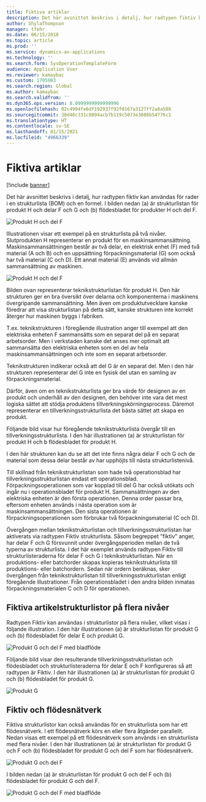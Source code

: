 ```yaml
---
title: Fiktiva artiklar
description: Det här avsnittet beskrivs i detalj, hur radtypen fiktiv kan användas för rader i en strukturlista (BOM) och en formel i Dynamics 365 Supply Chain Management.
author: ShylaThompson
manager: tfehr
ms.date: 06/15/2018
ms.topic: article
ms.prod: ''
ms.service: dynamics-ax-applications
ms.technology: ''
ms.search.form: SysOperationTemplateForm
audience: Application User
ms.reviewer: kamaybac
ms.custom: 1705903
ms.search.region: Global
ms.author: kamaybac
ms.search.validfrom: ''
ms.dyn365.ops.version: 8.0999999999999996
ms.openlocfilehash: 02c4994fe6df192937f92f0167a3127ff2a8a588
ms.sourcegitcommit: 38d40c331c8894acb7b119c5073e3088b54776c1
ms.translationtype: HT
ms.contentlocale: sv-SE
ms.lasthandoff: 01/15/2021
ms.locfileid: "4966339"
---
```

# <a name="phantom-items"></a>Fiktiva artiklar

[!include [banner](../includes/banner.md)]

Det här avsnittet beskrivs i detalj, hur radtypen fiktiv kan användas för rader i en strukturlista (BOM) och en formel. I bilden nedan (a) är strukturlistan för produkt H och delar F och G och (b) flödesbladet för produkter H och del F.

![Produkt H och del F](media/product-H-part-F.png)


Illustrationen visar ett exempel på en strukturlista på två nivåer. Slutprodukten H representerar en produkt för en maskinsammansättning. Maskinsammansättningen består av två delar, en elektrisk enhet (F) med två material (A och B) och en uppsättning förpackningsmaterial (G) som också har två material (C och D). Ett annat material (E) används vid allmän sammansättning av maskinen.

![Produkt H och del F](media/product-H-part-B.png)

Bilden ovan representerar teknikstrukturlistan för produkt H. Den här strukturen ger en bra översikt över delarna och komponenterna i maskinens övergripande sammansättning. Men även om produktutvecklare kanske föredrar att visa strukturlistan på detta sätt, kanske strukturen inte korrekt återger hur maskinen byggs i fabriken. 

T.ex. teknikstrukturen i föregående illustration anger till exempel att den elektriska enheten F sammansätts som en separat del på en separat arbetsorder. Men i verkstaden kanske det anses mer optimalt att sammansätta den elektriska enheten som en del av hela maskinsammansättningen och inte som en separat arbetsorder.

Teknikstrukturen indikerar också att del G är en separat del. Men i den här strukturen representerar del G inte en fysisk del utan en samling av förpackningsmaterial. 

Därför, även om en teknikstrukturlista ger bra värde för designen av en produkt och underhåll av den designen, den behöver inte vara det mest logiska sättet att stödja produktens tillverkningskörningsprocess. Däremot representerar en tillverkningsstrukturlista det bästa sättet att skapa en produkt.

Följande bild visar hur föregående teknikstrukturlista övergår till en tillverkningsstrukturlista. I den här illustrationen (a) är strukturlistan för produkt H och b flödesbladet för produkt H.

I den här strukturen kan du se att det inte finns några delar F och G och de material som dessa delar består av har upphöjts till nästa strukturlistenivå. 

Till skillnad från teknikstrukturlistan som hade två operationsblad har tillverkningsstrukturlistan endast ett operationsblad. Förpackningsoperationen som var kopplad till del G har också utökats och ingår nu i operationsbladet för produkt H. Sammansättningen av den elektriska enheten är den första operationen. Denna order passar bra, eftersom enheten används i nästa operation som är maskinsammansättningen. Den sista operationen är förpackningsoperationen som förbrukar två förpackningsmaterial (C och D).

Övergången mellan teknikstrukturlistan och tillverkningsstrukturlistan har aktiverats via radtypen Fiktiv strukturlista. Såsom begreppet ”fiktiv” anger, har delar F och G försvunnit under övergångsperioden mellan de två typerna av strukturlista. I det här exemplet används radtypen Fiktiv till strukturlisteraderna för delar F och G i teknikstrukturlistan. När en produktions- eller batchorder skapas kopieras teknikstrukturlista till produktions- eller batchordern. Sedan när ordern beräknas, sker övergången från teknikstrukturlistan till tillverkningsstrukturlistan enligt föregående illustrationer. Från operationsbladet i den andra bilden inmatas förpackningsmaterialen C och D för operationen. 

## <a name="multilevel-phantom-bom-structures"></a>Fiktiva artikelstrukturlistor på flera nivåer
Radtypen Fiktiv kan användas i strukturlistor på flera nivåer, vilket visas i följande illustration. I den här illustrationen (a) är strukturlistan för produkt G och (b) flödesbladet för delar E och produkt G. 

![Produkt G och del F med bladflöde](media/product-G-route-sheet-G.png)


Följande bild visar den resulterande tillverkningsstrukturlistan och flödesbladet och strukturlisteraderna för delar E och F konfigureras så att radtypen är Fiktiv. I den här illustrationen (a) är strukturlistan för produkt G och (b) flödesbladet för produkt G.

![Produkt G](media/product-G.png)


## <a name="phantom-and-route-network"></a>Fiktiv och flödesnätverk
Fiktiva strukturlistor kan också användas för en strukturlista som har ett flödesnätverk. I ett flödesnätverk körs en eller flera åtgärder parallellt. Nedan visas ett exempel på ett flödesnätverk som används i en strukturlista med flera nivåer. I den här illustrationen (a) är strukturlistan för produkt G och F och (b) flödesbladet för produkt G och del F som har flödesnätverk.

![Produkt G och del F](media/product-G-part-F.png)


I bilden nedan (a) är strukturlistan för produkt G och del F och (b) flödesbladet för produkt G och del F.

![Produkt G och del F med bladflöde](media/product-G-part-F-with-route-sheet.png)

